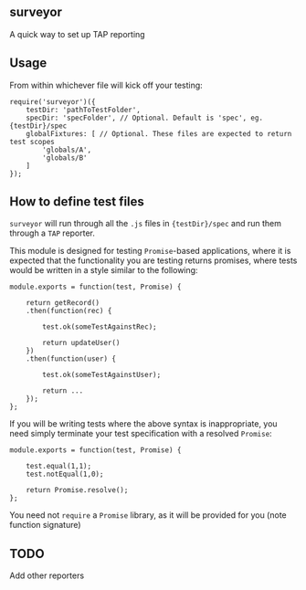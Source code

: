 ## surveyor

A quick way to set up TAP reporting

## Usage

From within whichever file will kick off your testing:

```
require('surveyor')({
    testDir: 'pathToTestFolder',
    specDir: 'specFolder', // Optional. Default is 'spec', eg. {testDir}/spec
    globalFixtures: [ // Optional. These files are expected to return test scopes
        'globals/A',
        'globals/B'
    ]
});
```

## How to define test files

`surveyor` will run through all the `.js` files in `{testDir}/spec` and run them through a `TAP` reporter.

This module is designed for testing `Promise`-based applications, where it is expected that the functionality you are testing returns promises, where tests would be written in a style similar to the following:

```
module.exports = function(test, Promise) {

    return getRecord()
    .then(function(rec) {

        test.ok(someTestAgainstRec);

        return updateUser()
    })
    .then(function(user) {

        test.ok(someTestAgainstUser);

        return ...
    });
};
```

If you will be writing tests where the above syntax is inappropriate, you need simply terminate your test specification with a resolved `Promise`:

```
module.exports = function(test, Promise) {

    test.equal(1,1);
    test.notEqual(1,0);

    return Promise.resolve();
};
```

You need not `require` a `Promise` library, as it will be provided for you (note function signature)

## TODO

Add other reporters

